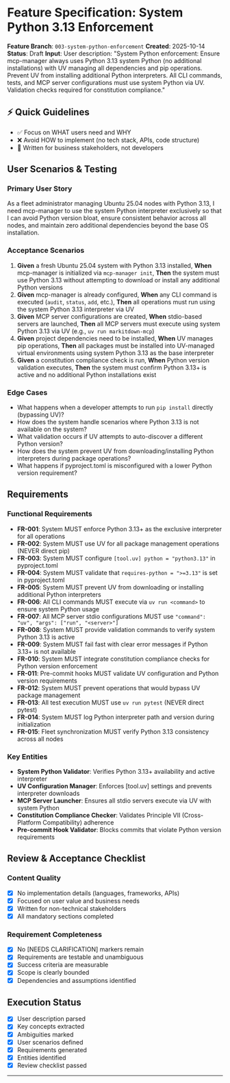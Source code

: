 # Feature Specification: System Python 3.13 Enforcement

**Feature Branch**: `003-system-python-enforcement`
**Created**: 2025-10-14
**Status**: Draft
**Input**: User description: "System Python enforcement: Ensure mcp-manager always uses Python 3.13 system Python (no additional installations) with UV managing all dependencies and pip operations. Prevent UV from installing additional Python interpreters. All CLI commands, tests, and MCP server configurations must use system Python via UV. Validation checks required for constitution compliance."

## ⚡ Quick Guidelines
- ✅ Focus on WHAT users need and WHY
- ❌ Avoid HOW to implement (no tech stack, APIs, code structure)
- 👥 Written for business stakeholders, not developers

## User Scenarios & Testing

### Primary User Story
As a fleet administrator managing Ubuntu 25.04 nodes with Python 3.13, I need mcp-manager to use the system Python interpreter exclusively so that I can avoid Python version bloat, ensure consistent behavior across all nodes, and maintain zero additional dependencies beyond the base OS installation.

### Acceptance Scenarios
1. **Given** a fresh Ubuntu 25.04 system with Python 3.13 installed, **When** mcp-manager is initialized via `mcp-manager init`, **Then** the system must use Python 3.13 without attempting to download or install any additional Python versions
2. **Given** mcp-manager is already configured, **When** any CLI command is executed (`audit`, `status`, `add`, etc.), **Then** all operations must run using the system Python 3.13 interpreter via UV
3. **Given** MCP server configurations are created, **When** stdio-based servers are launched, **Then** all MCP servers must execute using system Python 3.13 via UV (e.g., `uv run markitdown-mcp`)
4. **Given** project dependencies need to be installed, **When** UV manages pip operations, **Then** all packages must be installed into UV-managed virtual environments using system Python 3.13 as the base interpreter
5. **Given** a constitution compliance check is run, **When** Python version validation executes, **Then** the system must confirm Python 3.13+ is active and no additional Python installations exist

### Edge Cases
- What happens when a developer attempts to run `pip install` directly (bypassing UV)?
- How does the system handle scenarios where Python 3.13 is not available on the system?
- What validation occurs if UV attempts to auto-discover a different Python version?
- How does the system prevent UV from downloading/installing Python interpreters during package operations?
- What happens if pyproject.toml is misconfigured with a lower Python version requirement?

## Requirements

### Functional Requirements
- **FR-001**: System MUST enforce Python 3.13+ as the exclusive interpreter for all operations
- **FR-002**: System MUST use UV for all package management operations (NEVER direct pip)
- **FR-003**: System MUST configure `[tool.uv] python = "python3.13"` in pyproject.toml
- **FR-004**: System MUST validate that `requires-python = ">=3.13"` is set in pyproject.toml
- **FR-005**: System MUST prevent UV from downloading or installing additional Python interpreters
- **FR-006**: All CLI commands MUST execute via `uv run <command>` to ensure system Python usage
- **FR-007**: All MCP server stdio configurations MUST use `"command": "uv", "args": ["run", "<server>"]`
- **FR-008**: System MUST provide validation commands to verify system Python 3.13 is active
- **FR-009**: System MUST fail fast with clear error messages if Python 3.13+ is not available
- **FR-010**: System MUST integrate constitution compliance checks for Python version enforcement
- **FR-011**: Pre-commit hooks MUST validate UV configuration and Python version requirements
- **FR-012**: System MUST prevent operations that would bypass UV package management
- **FR-013**: All test execution MUST use `uv run pytest` (NEVER direct pytest)
- **FR-014**: System MUST log Python interpreter path and version during initialization
- **FR-015**: Fleet synchronization MUST verify Python 3.13 consistency across all nodes

### Key Entities
- **System Python Validator**: Verifies Python 3.13+ availability and active interpreter
- **UV Configuration Manager**: Enforces [tool.uv] settings and prevents interpreter downloads
- **MCP Server Launcher**: Ensures all stdio servers execute via UV with system Python
- **Constitution Compliance Checker**: Validates Principle VII (Cross-Platform Compatibility) adherence
- **Pre-commit Hook Validator**: Blocks commits that violate Python version requirements

## Review & Acceptance Checklist

### Content Quality
- [x] No implementation details (languages, frameworks, APIs)
- [x] Focused on user value and business needs
- [x] Written for non-technical stakeholders
- [x] All mandatory sections completed

### Requirement Completeness
- [x] No [NEEDS CLARIFICATION] markers remain
- [x] Requirements are testable and unambiguous
- [x] Success criteria are measurable
- [x] Scope is clearly bounded
- [x] Dependencies and assumptions identified

## Execution Status

- [x] User description parsed
- [x] Key concepts extracted
- [x] Ambiguities marked
- [x] User scenarios defined
- [x] Requirements generated
- [x] Entities identified
- [x] Review checklist passed

---
